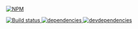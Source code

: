 [![NPM][really-need-icon] ][really-need-url]

[![Build status][really-need-ci-image] ][really-need-ci-url]
[![dependencies][really-need-dependencies-image] ][really-need-dependencies-url]
[![devdependencies][really-need-devdependencies-image] ][really-need-devdependencies-url]

[really-need-icon]: https://nodei.co/npm/really-need.png?downloads=true
[really-need-url]: https://npmjs.org/package/really-need
[really-need-ci-image]: https://travis-ci.org/bahmutov/really-need.png?branch=master
[really-need-ci-url]: https://travis-ci.org/bahmutov/really-need
[really-need-dependencies-image]: https://david-dm.org/bahmutov/really-need.png
[really-need-dependencies-url]: https://david-dm.org/bahmutov/really-need
[really-need-devdependencies-image]: https://david-dm.org/bahmutov/really-need/dev-status.png
[really-need-devdependencies-url]: https://david-dm.org/bahmutov/really-need#info=devDependencies
